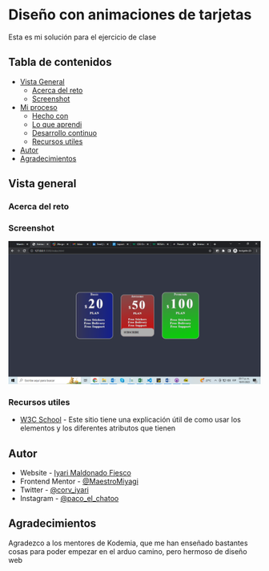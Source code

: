 # Diseño con animaciones de tarjetas

Esta es mi solución para el ejercicio de clase

## Tabla de contenidos

- [Vista General](#vista-general)
  - [Acerca del reto](#acerca-del-reto)
  - [Screenshot](#screenshot)
- [Mi proceso](#mi-proceso)
  - [Hecho con](#hecho-con)
  - [Lo que aprendi](#lo-que-aprendi)
  - [Desarrollo continuo](#desarrollo-continuo)
  - [Recursos utiles](#recursos-utiles)
- [Autor](#autor)
- [Agradecimientos](#agradecimientos)


## Vista general

### Acerca del reto

### Screenshot

![](./images/Screenshot.png)


### Recursos utiles

- [W3C School](https://www.w3schools.com) - Este sitio tiene una explicación útil de como usar los elementos y los diferentes atributos que tienen

## Autor

- Website - [Iyari Maldonado Fiesco](https://github.com/MaestroMiyagi)
- Frontend Mentor - [@MaestroMiyagi](https://www.frontendmentor.io/profile/MaestroMiyagi)
- Twitter - [@corv_iyari](https://www.twitter.com/corv_iyari)
- Instagram - [@paco_el_chatoo](https://www.instagram.com/paco_el_chatoo/)

## Agradecimientos

Agradezco a los mentores de Kodemia, que me han enseñado bastantes cosas para poder empezar en el arduo camino, pero hermoso de diseño web